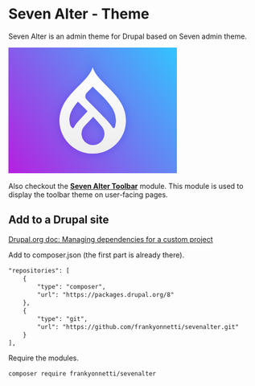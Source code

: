 # Seven Alter - Theme

Seven Alter is an admin theme for Drupal based on Seven admin theme.

<img src="screenshot.png" width="335" height="250">

Also checkout the [**Seven Alter Toolbar**](https://github.com/frankyonnetti/sevenalter_toolbar) module. This module is used to display the toolbar theme on user-facing pages.

## Add to a Drupal site

[Drupal.org doc: Managing dependencies for a custom project](https://www.drupal.org/docs/develop/using-composer/managing-dependencies-for-a-custom-project)

Add to composer.json (the first part is already there).

    "repositories": [
        {
            "type": "composer",
            "url": "https://packages.drupal.org/8"
        },
        {
            "type": "git",
            "url": "https://github.com/frankyonnetti/sevenalter.git"
        }
    ],

Require the modules.

    composer require frankyonnetti/sevenalter
